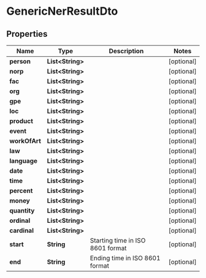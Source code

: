 # GenericNerResultDto

## Properties
Name | Type | Description | Notes
------------ | ------------- | ------------- | -------------
**person** | **List&lt;String&gt;** |  |  [optional]
**norp** | **List&lt;String&gt;** |  |  [optional]
**fac** | **List&lt;String&gt;** |  |  [optional]
**org** | **List&lt;String&gt;** |  |  [optional]
**gpe** | **List&lt;String&gt;** |  |  [optional]
**loc** | **List&lt;String&gt;** |  |  [optional]
**product** | **List&lt;String&gt;** |  |  [optional]
**event** | **List&lt;String&gt;** |  |  [optional]
**workOfArt** | **List&lt;String&gt;** |  |  [optional]
**law** | **List&lt;String&gt;** |  |  [optional]
**language** | **List&lt;String&gt;** |  |  [optional]
**date** | **List&lt;String&gt;** |  |  [optional]
**time** | **List&lt;String&gt;** |  |  [optional]
**percent** | **List&lt;String&gt;** |  |  [optional]
**money** | **List&lt;String&gt;** |  |  [optional]
**quantity** | **List&lt;String&gt;** |  |  [optional]
**ordinal** | **List&lt;String&gt;** |  |  [optional]
**cardinal** | **List&lt;String&gt;** |  |  [optional]
**start** | **String** | Starting time in ISO 8601 format |  [optional]
**end** | **String** | Ending time in ISO 8601 format |  [optional]
